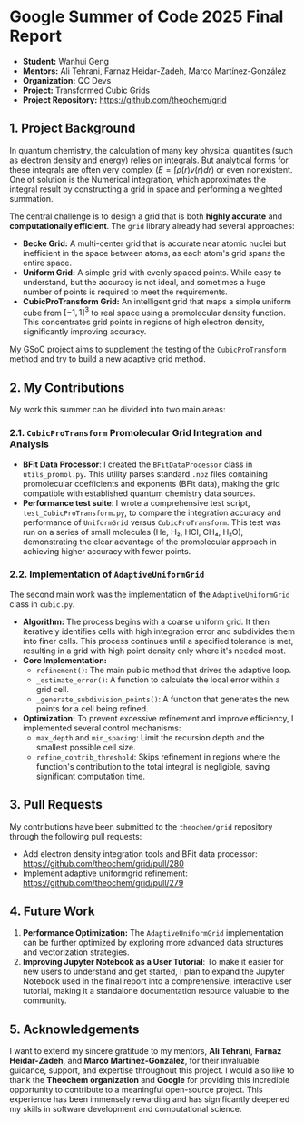 # Google Summer of Code 2025 Final Report

- **Student:** Wanhui Geng 
- **Mentors:** Ali Tehrani, Farnaz Heidar-Zadeh, Marco Martínez-González
- **Organization:** QC Devs
- **Project:** Transformed Cubic Grids
- **Project Repository:** https://github.com/theochem/grid

## 1. Project Background

In quantum chemistry, the calculation of many key physical quantities (such as electron density and energy) relies on integrals. But analytical forms for these integrals are often very complex ($E=∫ρ(r)v(r)dr$) or even nonexistent. One of solution is the Numerical integration, which approximates the integral result by constructing a grid in space and performing a weighted summation. 

The central challenge is to design a grid that is both **highly accurate** and **computationally efficient**. The `grid` library already had several approaches:

- **Becke Grid:** A multi-center grid that is accurate near atomic nuclei but inefficient in the space between atoms, as each atom's grid spans the entire space.
- **Uniform Grid:** A simple grid with evenly spaced points. While easy to understand, but the accuracy is not ideal, and sometimes a huge number of points is required to meet the requirements. 
- **CubicProTransform Grid:** An intelligent grid that maps a simple uniform cube from $[-1, 1]^3$ to real space using a promolecular density function. This concentrates grid points in regions of high electron density, significantly improving accuracy.

My GSoC project aims to supplement the testing of the `CubicProTransform`  method and try to build a new adaptive grid method.

## 2. My Contributions

My work this summer can be divided into two main areas: 

### 2.1.  `CubicProTransform` Promolecular Grid Integration and Analysis

- **BFit Data Processor**: I created the `BFitDataProcessor` class in `utils_promol.py`. This utility parses standard `.npz` files containing promolecular coefficients and exponents (BFit data), making the grid compatible with established quantum chemistry data sources.
- **Performance test suite**: I wrote a comprehensive test script, `test_CubicProTransform.py`, to compare the integration accuracy and performance of `UniformGrid` versus `CubicProTransform`. This test was run on a series of small molecules (He, H₂, HCl, CH₄, H₂O), demonstrating the clear advantage of the promolecular approach in achieving higher accuracy with fewer points.

### 2.2. Implementation of `AdaptiveUniformGrid`

The second main work was the implementation of the `AdaptiveUniformGrid` class in `cubic.py`. 

- **Algorithm:** The process begins with a coarse uniform grid. It then iteratively identifies cells with high integration error and subdivides them into finer cells. This process continues until a specified tolerance is met, resulting in a grid with high point density only where it's needed most.
- **Core Implementation:**
  - `refinement()`: The main public method that drives the adaptive loop.
  - `_estimate_error()`: A function to calculate the local error within a grid cell.
  - `_generate_subdivision_points()`: A function that generates the new points for a cell being refined.
- **Optimization:** To prevent excessive refinement and improve efficiency, I implemented several control mechanisms:
  - `max_depth` and `min_spacing`: Limit the recursion depth and the smallest possible cell size.
  - `refine_contrib_threshold`: Skips refinement in regions where the function's contribution to the total integral is negligible, saving significant computation time.

## 3. Pull Requests

My contributions have been submitted to the `theochem/grid` repository through the following pull requests:

- Add electron density integration tools and BFit data processor: https://github.com/theochem/grid/pull/280
- Implement adaptive uniformgrid refinement: https://github.com/theochem/grid/pull/279

## 4. Future Work

1. **Performance Optimization:** The `AdaptiveUniformGrid` implementation can be further optimized by exploring more advanced data structures and vectorization strategies.
2. **Improving Jupyter Notebook as a User Tutorial**: To make it easier for new users to understand and get started, I plan to expand the Jupyter Notebook used in the final report into a comprehensive, interactive user tutorial, making it a standalone documentation resource valuable to the community.

## 5. Acknowledgements

I want to extend my sincere gratitude to my mentors, **Ali Tehrani**, **Farnaz Heidar-Zadeh**, and **Marco Martínez-González**, for their invaluable guidance, support, and expertise throughout this project. I would also like to thank the **Theochem organization** and **Google** for providing this incredible opportunity to contribute to a meaningful open-source project. This experience has been immensely rewarding and has significantly deepened my skills in software development and computational science.
